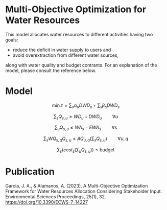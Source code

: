 # Multi-Objective Optimization for Water Resources #

This model allocates water resources to different activities having two goals: 
* reduce the deficit in water supply to users and
* avoid overextraction from different water sources,

along with water quality and budget contrants. For an explanation of the model, please consult the reference below.

# Model #

$$\min z = \sum_{u} \alpha_{u} DWD_{u} + \sum_{s} \beta_{s} DWD_{s}$$

$$\sum_{s} Q_{s,u} \geq WD_{u} - DWD_{u}\quad\quad \forall u$$

$$\sum_{u} Q_{s,u} \leq WA_{s} - EWA_{s}\quad\quad \forall s$$

$$\sum_{s} WQ_{s,q} Q_{s,u} \leq AQ_{u,q} \Big( \sum_{s} Q_{s,u} \Big)\quad\quad \forall u,q$$

$$\sum_{s} \Bigg( cost_{s} \Big( \sum_{u} Q_{s,u} \Big) \Bigg) \leq \text{budget}$$

# Publication #
Garcia, J. A., & Alamanos, A. (2023). A Multi-Objective Optimization Framework for Water Resources Allocation Considering Stakeholder Input. Environmental Sciences Proceedings, 25(1), 32. https://doi.org/10.3390/ECWS-7-14227
